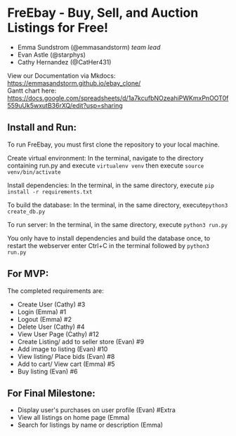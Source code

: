 # FreEbay - Buy, Sell, and Auction Listings for Free!

- Emma Sundstrom (@emmasandstorm) _team lead_
- Evan Astle (@starphys)
- Cathy Hernandez (@CatHer431)

View our Documentation via Mkdocs: https://emmasandstorm.github.io/ebay_clone/  
Gantt chart here: https://docs.google.com/spreadsheets/d/1a7kcufbNOzeahiPWKmxPnOOT0f559uUk5wxutB36rXQ/edit?usp=sharing

## Install and Run:
To run FreEbay, you must first clone the repository to your local machine.

Create virtual environment:
In the terminal, navigate to the directory containing run.py and execute `virtualenv venv` then execute `source venv/bin/activate`

Install dependencies:
In the terminal, in the same directory, execute `pip install -r requirements.txt`

To build the database:
In the terminal, in the same directory, execute`python3 create_db.py`

To run server:
In the terminal, in the same directory, execute `python3 run.py`

You only have to install dependencies and build the database once, to restart the webserver enter Ctrl+C in the terminal followed by `python3 run.py`


## For MVP:
The completed requirements are:
- Create User (Cathy) #3
- Login (Emma) #1
- Logout (Emma) #2
- Delete User (Cathy) #4
- View User Page (Cathy) #12
- Create Listing/ add to seller store (Evan) #9
- Add image to listing (Evan) #10
- View listing/ Place bids (Evan) #8
- Add to cart/ View cart (Emma) #5
- Buy listing (Evan) #6

## For Final Milestone:
- Display user's purchases on user profile (Evan) #Extra
- View all listings on home page (Emma)
- Search for listings by name or description (Emma)


